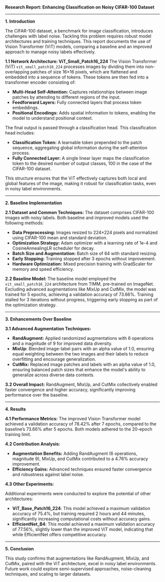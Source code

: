 **Research Report: Enhancing Classification on Noisy CIFAR-100 Dataset**

---

**1. Introduction**

The CIFAR-100 dataset, a benchmark for image classification, introduces challenges with label noise. Tackling this problem requires robust model architectures and training techniques. This report documents the use of Vision Transformer (ViT) models, comparing a baseline and an improved approach to manage noisy labels effectively.

**1.1 Network Architecture: ViT\_Small\_Patch16\_224**
The Vision Transformer (ViT) `vit_small_patch16_224` processes images by dividing them into non-overlapping patches of size 16×16 pixels, which are flattened and embedded into a sequence of tokens. These tokens are then fed into a transformer encoder consisting of:

- **Multi-Head Self-Attention:** Captures relationships between image patches by attending to different regions of the input.
- **Feedforward Layers:** Fully connected layers that process token embeddings.
- **Positional Encodings:** Adds spatial information to tokens, enabling the model to understand positional context.

The final output is passed through a classification head. This classification head includes:

- **Classification Token:** A learnable token prepended to the patch sequence, aggregating global information during the self-attention process.
- **Fully Connected Layer:** A single linear layer maps the classification token to the desired number of output classes, 100 in the case of the CIFAR-100 dataset.

This structure ensures that the ViT effectively captures both local and global features of the image, making it robust for classification tasks, even in noisy label environments.

---

**2. Baseline Implementation**

**2.1 Dataset and Common Techniques:**
The dataset comprises CIFAR-100 images with noisy labels. Both baseline and improved models used the following methods:

- **Data Preprocessing:** Images resized to 224×224 pixels and normalized using CIFAR-100 mean and standard deviation.
- **Optimization Strategy:** Adam optimizer with a learning rate of 1e-4 and CosineAnnealingLR scheduler for decay.
- **Batch Size and Augmentation:** Batch size of 64 with standard resizing.
- **Early Stopping:** Training stopped after 3 epochs without improvement.
- **Hardware Optimization:** Mixed precision training with GradScaler for memory and speed efficiency.

**2.2 Baseline Model:**
The baseline model employed the `vit_small_patch16_224` architecture from TIMM, pre-trained on ImageNet. Excluding advanced augmentations like MixUp and CutMix, the model was trained for 5 epochs, achieving a validation accuracy of 73.66%. Training stalled for 3 iterations without progress, triggering early stopping as part of the optimization strategy.

---

**3. Enhancements Over Baseline**

**3.1 Advanced Augmentation Techniques:**

- **RandAugment:** Applied randomized augmentations with 6 operations and a magnitude of 9 for improved data diversity.
- **MixUp:** Blended image-label pairs with an alpha value of 1.0, ensuring equal weighting between the two images and their labels to reduce overfitting and encourage generalization.
- **CutMix:** Replaced image patches and labels with an alpha value of 1.0, ensuring balanced patch sizes that enhance the model's ability to generalize across diverse data contexts.

**3.2 Overall Impact:**
RandAugment, MixUp, and CutMix collectively enabled faster convergence and higher accuracy, significantly improving performance over the baseline.

---

**4. Results**

**4.1 Performance Metrics:**
The improved Vision Transformer model achieved a validation accuracy of 78.42% after 7 epochs, compared to the baseline’s 73.66% after 5 epochs. Both models adhered to the 20-epoch training limit.

**4.2 Contribution Analysis:**

- **Augmentation Benefits:** Adding RandAugment (6 operations, magnitude 9), MixUp, and CutMix contributed to a 4.76% accuracy improvement.
- **Efficiency Gains:** Advanced techniques ensured faster convergence and robustness against label noise.

**4.3 Other Experiments:**

Additional experiments were conducted to explore the potential of other architectures:

- **ViT\_Base\_Patch16\_224**: This model achieved a maximum validation accuracy of 75.4%, but training required 2 hours and 44 minutes, significantly increasing computational costs without  accuracy gains.
- **EfficientNet\_B4**: This model achieved a maximum validation accuracy of 77.56%, slightly lower than the improved ViT model, indicating that while EfficientNet offers competitive accuracy.&#x20;

---

**5. Conclusion**

This study confirms that augmentations like RandAugment, MixUp, and CutMix, paired with the ViT architecture, excel in noisy label environments. Future work could explore semi-supervised approaches, noise-cleaning techniques, and scaling to larger datasets.
